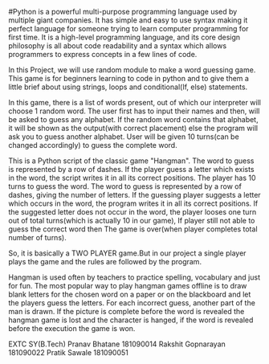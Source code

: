 #Python is a powerful multi-purpose programming language used by multiple giant companies.
It has simple and easy to use syntax making it perfect language for someone trying to learn computer programming for first time.
It is a high-level programming language, and its core design philosophy is all about code readability and a syntax which allows programmers to express concepts in a few lines of code.

In this Project, we will use random module to make a word guessing game.
This game is for beginners learning to code in python and to give them a little brief about using strings, loops and conditional(If, else) statements.

In this game, there is a list of words present, out of which our interpreter will choose 1 random word.
The user first has to input their names and then, will be asked to guess any alphabet.
If the random word contains that alphabet, it will be shown as the output(with correct placement) else the program will ask you to guess another alphabet.
User will be given 10 turns(can be changed accordingly) to guess the complete word.

This is a Python script of the classic game "Hangman".
The word to guess is represented by a row of dashes.
If the player guess a letter which exists in the word, the script writes it in all its correct positions.
The player has 10 turns to guess the word.
The word to guess is represented by a row of dashes, giving the number of letters.
If the guessing player suggests a letter which occurs in the word, the program writes it in all its correct positions.
If the suggested letter does not occur in the word, the player looses one turn out of total turns(which is actually 10 in our game),
If player still not able to guess the correct word then The game is over(when player completes total number of turns).

So, it is basically a TWO PLAYER game.But in our project a single player plays the game and the rules are followed by the program.

Hangman is used often by teachers to practice spelling, vocabulary and just for fun.
The most popular way to play hangman games offline is to draw blank letters for the chosen word on a paper or on the blackboard and let the players guess the letters.
For each incorrect guess, another part of the man is drawn.
If the picture is complete before the word is revealed the hangman game is lost and the character is hanged, if the word is revealed before the execution the game is won.

EXTC SY(B.Tech)
Pranav Bhatane 181090014
Rakshit Gopnarayan 181090022
Pratik Sawale 181090051
